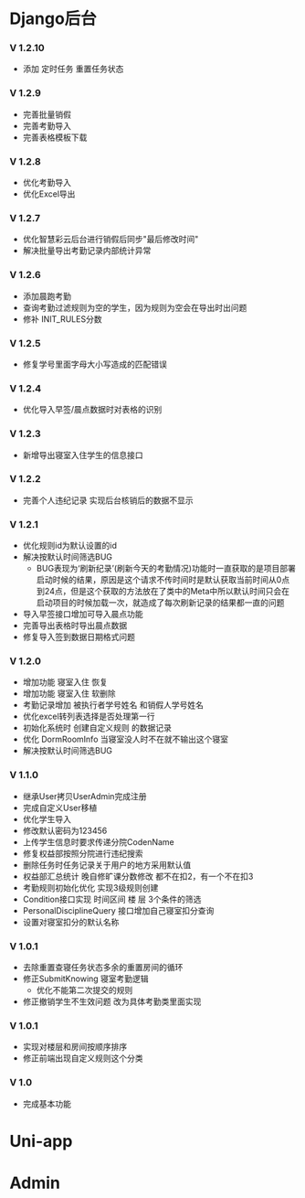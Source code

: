 # Django后台
### V 1.2.10
- 添加 定时任务 重置任务状态
### V 1.2.9
- 完善批量销假
- 完善考勤导入
- 完善表格模板下载
### V 1.2.8
- 优化考勤导入
- 优化Excel导出
### V 1.2.7
- 优化智慧彩云后台进行销假后同步"最后修改时间"
- 解决批量导出考勤记录内部统计异常
### V 1.2.6
- 添加晨跑考勤
- 查询考勤过滤规则为空的学生，因为规则为空会在导出时出问题
- 修补 INIT_RULES分数
### V 1.2.5
- 修复学号里面字母大小写造成的匹配错误
### V 1.2.4
- 优化导入早签/晨点数据时对表格的识别
### V 1.2.3
- 新增导出寝室入住学生的信息接口
### V 1.2.2
- 完善个人违纪记录 实现后台核销后的数据不显示
### V 1.2.1
- 优化规则id为默认设置的id
- 解决按默认时间筛选BUG
  - BUG表现为‘刷新纪录’(刷新今天的考勤情况)功能时一直获取的是项目部署启动时候的结果，原因是这个请求不传时间时是默认获取当前时间从0点到24点，但是这个获取的方法放在了类中的Meta中所以默认时间只会在启动项目的时候加载一次，就造成了每次刷新记录的结果都一直的问题
- 导入早签接口增加可导入晨点功能
- 完善导出表格时导出晨点数据
- 修复导入签到数据日期格式问题
### V 1.2.0
- 增加功能 寝室入住 恢复
- 增加功能 寝室入住 软删除
- 考勤记录增加 被执行者学号姓名 和销假人学号姓名
- 优化excel转列表选择是否处理第一行
- 初始化系统时 创建自定义规则 的数据记录
- 优化 DormRoomInfo 当寝室没人时不在就不输出这个寝室
- 解决按默认时间筛选BUG
### V 1.1.0
- 继承User拷贝UserAdmin完成注册
- 完成自定义User移植
- 优化学生导入
- 修改默认密码为123456
- 上传学生信息时要求传递分院CodenName
- 修复权益部按照分院进行违纪搜索
- 删除任务时任务记录关于用户的地方采用默认值
- 权益部汇总统计 晚自修旷课分数修改 都不在扣2，有一个不在扣3
- 考勤规则初始化优化 实现3级规则创建
- Condition接口实现 时间区间 楼 层 3个条件的筛选
- PersonalDisciplineQuery  接口增加自己寝室扣分查询
- 设置对寝室扣分的默认名称
### V 1.0.1
- 去除重置查寝任务状态多余的重置房间的循环
- 修正SubmitKnowing 寝室考勤逻辑
  - 优化不能第二次提交的规则
- 修正撤销学生不生效问题 改为具体考勤类里面实现
### V 1.0.1
- 实现对楼层和房间按顺序排序
- 修正前端出现自定义规则这个分类
### V 1.0 
- 完成基本功能
# Uni-app

# Admin